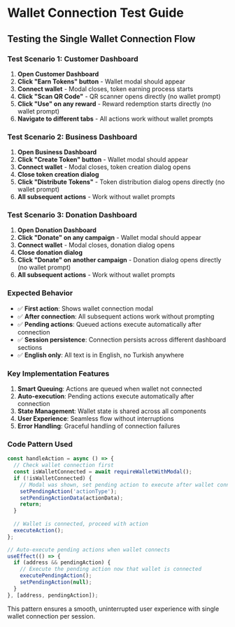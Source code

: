 # Wallet Connection Test Guide

## Testing the Single Wallet Connection Flow

### Test Scenario 1: Customer Dashboard
1. **Open Customer Dashboard**
2. **Click "Earn Tokens" button** - Wallet modal should appear
3. **Connect wallet** - Modal closes, token earning process starts
4. **Click "Scan QR Code"** - QR scanner opens directly (no wallet prompt)
5. **Click "Use" on any reward** - Reward redemption starts directly (no wallet prompt)
6. **Navigate to different tabs** - All actions work without wallet prompts

### Test Scenario 2: Business Dashboard  
1. **Open Business Dashboard**
2. **Click "Create Token" button** - Wallet modal should appear
3. **Connect wallet** - Modal closes, token creation dialog opens
4. **Close token creation dialog**
5. **Click "Distribute Tokens"** - Token distribution dialog opens directly (no wallet prompt)
6. **All subsequent actions** - Work without wallet prompts

### Test Scenario 3: Donation Dashboard
1. **Open Donation Dashboard**
2. **Click "Donate" on any campaign** - Wallet modal should appear  
3. **Connect wallet** - Modal closes, donation dialog opens
4. **Close donation dialog**
5. **Click "Donate" on another campaign** - Donation dialog opens directly (no wallet prompt)
6. **All subsequent actions** - Work without wallet prompts

### Expected Behavior
- ✅ **First action**: Shows wallet connection modal
- ✅ **After connection**: All subsequent actions work without prompting
- ✅ **Pending actions**: Queued actions execute automatically after connection
- ✅ **Session persistence**: Connection persists across different dashboard sections
- ✅ **English only**: All text is in English, no Turkish anywhere

### Key Implementation Features
1. **Smart Queuing**: Actions are queued when wallet not connected
2. **Auto-execution**: Pending actions execute automatically after connection
3. **State Management**: Wallet state is shared across all components
4. **User Experience**: Seamless flow without interruptions
5. **Error Handling**: Graceful handling of connection failures

### Code Pattern Used
```typescript
const handleAction = async () => {
  // Check wallet connection first
  const isWalletConnected = await requireWalletWithModal();
  if (!isWalletConnected) {
    // Modal was shown, set pending action to execute after wallet connects
    setPendingAction('actionType');
    setPendingActionData(actionData);
    return;
  }
  
  // Wallet is connected, proceed with action
  executeAction();
};

// Auto-execute pending actions when wallet connects
useEffect(() => {
  if (address && pendingAction) {
    // Execute the pending action now that wallet is connected
    executePendingAction();
    setPendingAction(null);
  }
}, [address, pendingAction]);
```

This pattern ensures a smooth, uninterrupted user experience with single wallet connection per session.
